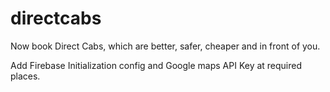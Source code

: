 # directcabs
Now book Direct Cabs, which are better, safer, cheaper and in front of you.

Add Firebase Initialization config and Google maps API Key at required places.
